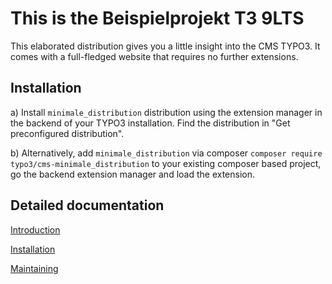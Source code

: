 This is the Beispielprojekt T3 9LTS
======================================

This elaborated distribution gives you a little insight into the CMS TYPO3.
It comes with a full-fledged website that requires no further extensions.

Installation
------------

a) Install `minimale_distribution` distribution using the extension manager in the
backend of your TYPO3 installation. Find the distribution in "Get preconfigured distribution".

b) Alternatively, add `minimale_distribution` via composer `composer require typo3/cms-minimale_distribution`
to your existing composer based project, go the backend extension manager and load the extension.

Detailed documentation
----------------------

[Introduction](Documentation/Introduction.rst)

[Installation](Documentation/Installation.rst)

[Maintaining](Documentation/Maintenance.rst)
